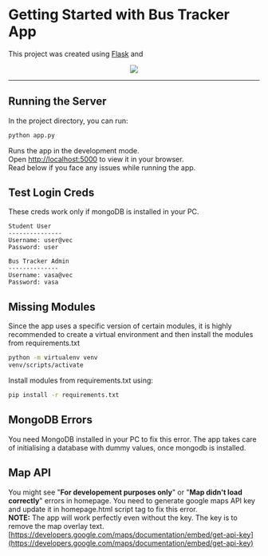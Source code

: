 # Getting Started with Bus Tracker App

This project was created using [Flask](https://flask.palletsprojects.com/en/2.2.x/) and
 <p align="center">
  
  <a href="#">
    <img src="https://skillicons.dev/icons?i=figma,html,css,js,flask,mongodb" />
  </a>
  
  <hr />
 
  
</p>

## Running the Server

In the project directory, you can run:

```bash
python app.py
```

Runs the app in the development mode.\
Open <http://localhost:5000> to view it in your browser. \
Read below if you face any issues while running the app.

## Test Login Creds

These creds work only if mongoDB is installed in your PC.

```text
Student User
---------------
Username: user@vec
Password: user
```

```text
Bus Tracker Admin
--------------
Username: vasa@vec
Password: vasa
```

## Missing Modules

Since the app uses a specific version of certain modules, it is highly recommended to create a virtual environment and then install the modules from requirements.txt

```bash
python -m virtualenv venv
venv/scripts/activate
```

Install modules from requirements.txt using:

```bash
pip install -r requirements.txt
```

## MongoDB Errors

You need MongoDB installed in your PC to fix this error. The app takes care of initialising a database with dummy values, once mongodb is installed.

## Map API

You might see "**For developement purposes only**" or "**Map didn't load correctly**" errors in homepage. You need to generate google maps API key and update it in homepage.html script tag to fix this error.
\
**NOTE:** The app will work perfectly even without the key. The key is to remove the map overlay text.
\
[https://developers.google.com/maps/documentation/embed/get-api-key](https://developers.google.com/maps/documentation/embed/get-api-key)
